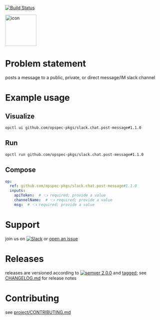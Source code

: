 [![Build Status](https://github.com/opspec-pkgs/slack.chat.post-message/workflows/build/badge.svg?branch=main)](https://github.com/opspec-pkgs/slack.chat.post-message/actions?query=workflow%3Abuild+branch%3Amain)

<img src="icon.svg" alt="icon" height="100px">

# Problem statement

posts a message to a public, private, or direct message/IM slack channel

# Example usage

## Visualize

```shell
opctl ui github.com/opspec-pkgs/slack.chat.post-message#1.1.0
```

## Run

```
opctl run github.com/opspec-pkgs/slack.chat.post-message#1.1.0
```

## Compose

```yaml
op:
  ref: github.com/opspec-pkgs/slack.chat.post-message#1.1.0
  inputs:
    apiToken:  # 👈 required; provide a value
    channelName:  # 👈 required; provide a value
    msg:  # 👈 required; provide a value
```

# Support

join us on
[![Slack](https://img.shields.io/badge/slack-opctl-E01563.svg)](https://join.slack.com/t/opctl/shared_invite/zt-51zodvjn-Ul_UXfkhqYLWZPQTvNPp5w)
or
[open an issue](https://github.com/opspec-pkgs/slack.chat.post-message/issues)

# Releases

releases are versioned according to
[![semver 2.0.0](https://img.shields.io/badge/semver-2.0.0-brightgreen.svg)](http://semver.org/spec/v2.0.0.html)
and [tagged](https://git-scm.com/book/en/v2/Git-Basics-Tagging); see
[CHANGELOG.md](CHANGELOG.md) for release notes

# Contributing

see
[project/CONTRIBUTING.md](https://github.com/opspec-pkgs/project/blob/main/CONTRIBUTING.md)
